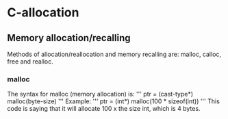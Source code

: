 # C-allocation
## Memory allocation/recalling
Methods of allocation/reallocation and memory recalling are: malloc, calloc, free and realloc.
### malloc
The syntax for malloc (memory allocation) is:
'''
ptr = (cast-type*) malloc(byte-size) 
'''
Example:
'''
ptr = (int*) malloc(100 * sizeof(int)) 
'''
This code is saying that it will allocate 100 x the size int, which is 4 bytes.
